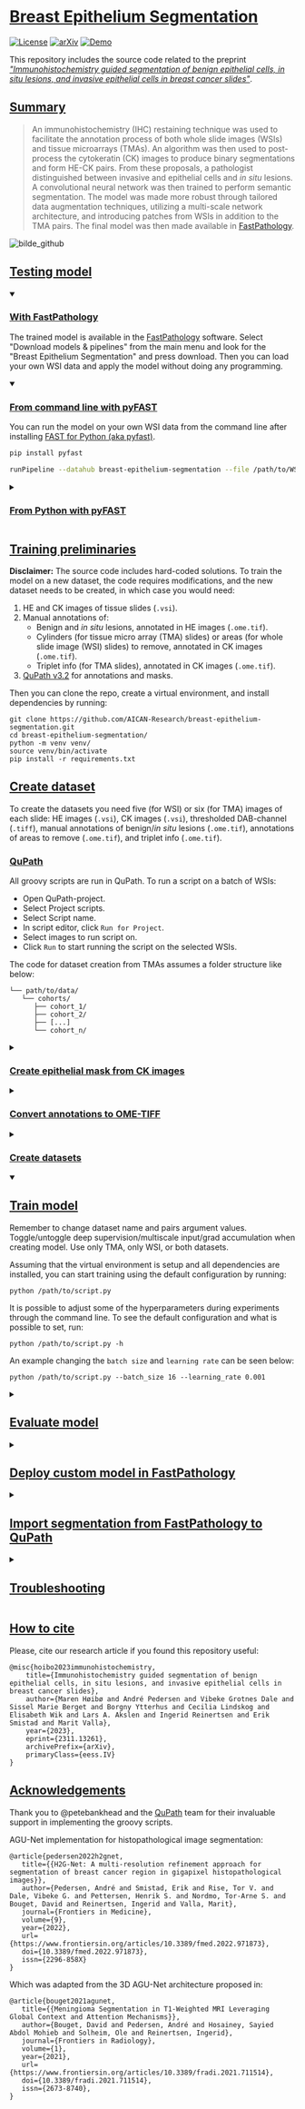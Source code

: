 # [Breast Epithelium Segmentation](https://github.com/AICAN-Research/breast-epithelium-segmentation#breast-epithelium-segmentation)

[![License](https://img.shields.io/badge/License-MIT-green.svg)](https://opensource.org/licenses/MIT)
[![arXiv](https://img.shields.io/badge/arXiv-2311.13261-firebrick?logo=arxiv&logoColor=red)](https://arxiv.org/abs/2311.13261)
[![Demo](https://img.shields.io/badge/demo-FastPathology-blue?logo=arxiv&logoColor=blue)](https://github.com/AICAN-Research/FAST-Pathology)

This repository includes the source code related to the preprint [_"Immunohistochemistry guided segmentation of benign epithelial cells, in situ lesions, and invasive epithelial cells in breast cancer slides"_](https://arxiv.org/abs/2311.13261).

## [Summary](https://github.com/AICAN-Research/breast-epithelium-segmentation#summary)

> An immunohistochemistry (IHC) restaining technique was used to facilitate the annotation process of both whole slide images (WSIs) and tissue microarrays (TMAs). An algorithm was then used to post-process the cytokeratin (CK) images to produce binary segmentations and form HE-CK pairs. From these proposals, a pathologist distinguished between invasive and epithelial cells and _in situ_ lesions. A convolutional neural network was then trained to perform semantic segmentation. The model was made more robust through tailored data augmentation techniques, utilizing a multi-scale network architecture, and introducing patches from WSIs in addition to the TMA pairs. The final model was then made available in [FastPathology](https://ieeexplore.ieee.org/document/9399433).

![bilde_github](https://github.com/AICAN-Research/breast-epithelium-segmentation/assets/89521132/e7a13473-a7c5-43c1-83ad-e219c7ec9ec7)

## [Testing model](https://github.com/AICAN-Research/breast-epithelium-segmentation#testing-model)

<details open>
<summary>

### [With FastPathology](https://github.com/AICAN-Research/breast-epithelium-segmentation#with-fastpathology)</summary>

The trained model is available in the [FastPathology](https://github.com/AICAN-Research/FAST-Pathology) software.
Select "Download models & pipelines" from the main menu and look for the "Breast Epithelium Segmentation" and press download.
Then you can load your own WSI data and apply the model without doing any programming.

</details>

<details open>
<summary>

### [From command line with pyFAST](https://github.com/AICAN-Research/breast-epithelium-segmentation#from-command-line-with-pyfast)</summary>

You can run the model on your own WSI data from the command line after installing [FAST for Python (aka pyfast)](https://fast.eriksmistad.no/install.html).

```bash
pip install pyfast

runPipeline --datahub breast-epithelium-segmentation --file /path/to/WSI
```

</details>

<details>
<summary>

### [From Python with pyFAST](https://github.com/AICAN-Research/breast-epithelium-segmentation#from-python-with-pyfast)</summary>
First install [FAST for Python (aka pyfast)](https://fast.eriksmistad.no/install.html).
```bash
pip install pyfast
```
> **Note:** There are some requirements to be installed for Ubuntu Linux and macOS (see [here](https://fast.eriksmistad.no/install-ubuntu-linux.html) and [here](https://fast.eriksmistad.no/install-mac.html), respectively). Windows should work out of the box.

Then from Python you can do:
```python
import fast

pipeline = fast.Pipeline.fromDataHub('breast-epithelium-segmentation', {'file': '/path/to/your/WSI'})
pipeline.run()
```
This will visualize the output of the model. 

You can also export the segmentation to a pyramidal TIFF like so:
```python
import fast

pipeline = fast.Pipeline.fromDataHub('breast-epithelium-segmentation', {'file': '/path/to/your/WSI'})
pipeline.parse(visualization=False)
output = pipeline.getPipelineOutputData('segmentation')
fast.TIFFImagePyramidExporter.create('segmentation.tiff')\
	.connect(output)\
	.run()
```

See the [documentation for more info on how to work with WSI data with pyFAST](https://fast.eriksmistad.no/python-tutorial-wsi.html).

</details>

## [Training preliminaries](https://github.com/AICAN-Research/breast-epithelium-segmentation#training-preliminaries)

**Disclaimer:** The source code includes hard-coded solutions. To train the model on a new dataset, the code requires
modifications, and the new dataset needs to be created, in which case you would need:

1. HE and CK images of tissue slides (`.vsi`).
2. Manual annotations of: 
   - Benign and *in situ* lesions, annotated in HE images (`.ome.tif`).
   - Cylinders (for tissue micro array (TMA) slides) or areas (for whole slide image (WSI) slides) to remove, annotated in CK images (`.ome.tif`).
   - Triplet info (for TMA slides), annotated in CK images (`.ome.tif`).
3. [QuPath v3.2](https://github.com/qupath/qupath) for annotations and masks.

Then you can clone the repo, create a virtual environment, and install dependencies by running:

```
git clone https://github.com/AICAN-Research/breast-epithelium-segmentation.git
cd breast-epithelium-segmentation/
python -m venv venv/
source venv/bin/activate
pip install -r requirements.txt
```

## [Create dataset](https://github.com/AICAN-Research/breast-epithelium-segmentation#create-dataset)

To create the datasets you need five (for WSI) or six (for TMA) images of each slide: HE images (`.vsi`), CK images (`.vsi`), thresholded DAB-channel (`.tiff`), manual annotations of benign/*in situ* lesions (`.ome.tif`), annotations of areas to remove (`.ome.tif`), and triplet info (`.ome.tif`).
   
### [QuPath](https://github.com/AICAN-Research/breast-epithelium-segmentation#qupath)
   
All groovy scripts are run in QuPath. To run a script on a batch of WSIs:

* Open QuPath-project.
* Select Project scripts.
* Select Script name.
* In script editor, click `Run for Project`.
* Select images to run script on.
* Click `Run` to start running the script on the selected WSIs.
   
The code for dataset creation from TMAs assumes a folder structure like below:
```
└── path/to/data/
   └── cohorts/
      ├── cohort_1/
      ├── cohort_2/
      ├── [...]
      └── cohort_n/
```

<details>
<summary>

### [Create epithelial mask from CK images](https://github.com/AICAN-Research/breast-epithelium-segmentation#create-epithelial-mask-from-ck-images)</summary>

* Create QuPath project and add CK images.

* Threshold DAB-channel in QuPath (uses pixel classifier `dab_seg2.json`):
```
dab_seg.groovy
```

* Export DAB-channel annotations to GeoJSON:
```
geojson_exporter.groovy
```

* Convert GeoJSON to TIFF:
```
convert_to_tiff.py
```
</details>

<details>
<summary>

### [Convert annotations to OME-TIFF](https://github.com/AICAN-Research/breast-epithelium-segmentation#convert-annotations-to-ome-tiff)</summary>

* Create QuPath projects for the different tasks (1-3).
* Add images and create annotations. 
* Convert manual annotations of benign/*in situ* lesions (1), cores to remove (2), and triplet info (3) to OME-TIFF.
* Run this script through the QuPath script editor: `ome_tif_exporter.groovy`

_**NOTE:**_ Remember to change annotation name depending on annotation category.
</details>

<details>
<summary>

### [Create datasets](https://github.com/AICAN-Research/breast-epithelium-segmentation#create-datasets)</summary>

Split data into train, validation, and test sets:

* For TMA:
```
python /path/to/divide_data.py 
```

* For WSI:
```
python /path/to/divide_data_wsi.py 
```

Create train/val dataset:

* From TMA:
```
python /path/to/create_data_tma.py 
```

* From WSI:
```
python /path/to/create_data_wsi.py 
```
</details>

<details open>
<summary>

## [Train model](https://github.com/AICAN-Research/breast-epithelium-segmentation#train-model)</summary> 

Remember to change dataset name and pairs argument values. Toggle/untoggle deep supervision/multiscale input/grad 
accumulation when creating model. Use only TMA, only WSI, or both datasets.

Assuming that the virtual environment is setup and all dependencies are installed, you can start training using the default configuration by running:
```
python /path/to/script.py
```

It is possible to adjust some of the hyperparameters during experiments through the command line. To see the default configuration and what is possible to set, run:
```
python /path/to/script.py -h
```

An example changing the `batch size` and `learning rate` can be seen below:
```
python /path/to/script.py --batch_size 16 --learning_rate 0.001
```
</details>

<details>
<summary>

## [Evaluate model](https://github.com/AICAN-Research/breast-epithelium-segmentation#evaluate-model)</summary> 

Create TMA-level dataset for evaluation: 
```
python /path/to/create_tma_pairs.py
```

Evaluate model on cylinder-level with:
```
python /path/to/eval_quantitatively.py
```

_**NOTE:**_ Make sure that the correct model and dataset are used.

Evaluate model on histological subtype/grade with:
```
python /path/to/eval_histologic_subtype.py
```

_**NOTE:**_ Make sure that the correct model and dataset are used. For this evaluation you would need an external data file containing the histological subtype/grade.

</details>

<details>
<summary>

## [Deploy custom model in FastPathology](https://github.com/AICAN-Research/breast-epithelium-segmentation#train-model)</summary> 

Given that you have trained your own model, you may want to use [FastPathology](https://github.com/AICAN-Research/FAST-Pathology) to enable the model to be used through a simple graphical user interface (GUI).

1. Convert pretrained model to the ONNX format:
```
pip install tf2onnx
python -m tf2onnx.convert --saved-model /path/to/saved_model/ --output /path/to/converted/model.onnx --opset 13
```

2. To add models from disk, open FastPathology and click `"Add models from disk"` on the bottom left. Then find the model stored in the appropriate format (e.g., `.onnx`) and click `open` to start importing it.

3. You can then import the FAST Pipeline file (`multiclass_ep_seg_agunet.fpl`) made available under `pipelines/` in this repository, by clicking `Import pipeline` from the FastPathology user interface and doing the same steps as for model importing. 

4. In order to make the FPL file compatible with your custom model, you will need to change the model name in the FPL file. You can do this by choosing the pipeline from the `Process` widget, clicking `"Edit pipeline` and changing the model name you chose in step 1 when converting it (see `NeuralNetwork` process object in the FPL).

</details>

<details>
<summary>

## [Import segmentation from FastPathology to QuPath](https://github.com/AICAN-Research/breast-epithelium-segmentation#Import-segmentation-from-FastPathology-to-QuPath)</summary> 

This can be performed by using this groovy script:
```
import_from_fastpathology.groovy
```

See the script header for more details on how to use it.

</details>

<details>
<summary>

## [Troubleshooting](https://github.com/AICAN-Research/breast-epithelium-segmentation#troubleshooting)</summary> 

### [QuPath export error](https://github.com/AICAN-Research/breast-epithelium-segmentation#qupath-export-error)
	
**Q:** Error when exporting annotations to GeoJSON with QuPath script

**A:** Make sure `Include default imports` under `Run` in Script Editor is enabled.

</details>

## [How to cite](https://github.com/AICAN-Research/breast-epithelium-segmentation#how-to-cite)

Please, cite our research article if you found this repository useful:
```
@misc{hoibo2023immunohistochemistry,
    title={Immunohistochemistry guided segmentation of benign epithelial cells, in situ lesions, and invasive epithelial cells in breast cancer slides}, 
    author={Maren Høibø and André Pedersen and Vibeke Grotnes Dale and Sissel Marie Berget and Borgny Ytterhus and Cecilia Lindskog and Elisabeth Wik and Lars A. Akslen and Ingerid Reinertsen and Erik Smistad and Marit Valla},
    year={2023},
    eprint={2311.13261},
    archivePrefix={arXiv},
    primaryClass={eess.IV}
}
```

## [Acknowledgements](https://github.com/AICAN-Research/breast-epithelium-segmentation#acknowledgements)

Thank you to @petebankhead and the [QuPath](https://qupath.github.io/) team for their invaluable support in implementing the groovy scripts.

AGU-Net implementation for histopathological image segmentation:
```
@article{pedersen2022h2gnet,
   title={{H2G-Net: A multi-resolution refinement approach for segmentation of breast cancer region in gigapixel histopathological images}},
   author={Pedersen, André and Smistad, Erik and Rise, Tor V. and Dale, Vibeke G. and Pettersen, Henrik S. and Nordmo, Tor-Arne S. and Bouget, David and Reinertsen, Ingerid and Valla, Marit},
   journal={Frontiers in Medicine},
   volume={9},
   year={2022},
   url={https://www.frontiersin.org/articles/10.3389/fmed.2022.971873},
   doi={10.3389/fmed.2022.971873},
   issn={2296-858X}
}
```

Which was adapted from the 3D AGU-Net architecture proposed in:
```
@article{bouget2021agunet,
   title={{Meningioma Segmentation in T1-Weighted MRI Leveraging Global Context and Attention Mechanisms}},
   author={Bouget, David and Pedersen, André and Hosainey, Sayied Abdol Mohieb and Solheim, Ole and Reinertsen, Ingerid},
   journal={Frontiers in Radiology},
   volume={1},
   year={2021},
   url={https://www.frontiersin.org/articles/10.3389/fradi.2021.711514},
   doi={10.3389/fradi.2021.711514},
   issn={2673-8740},
}

```
